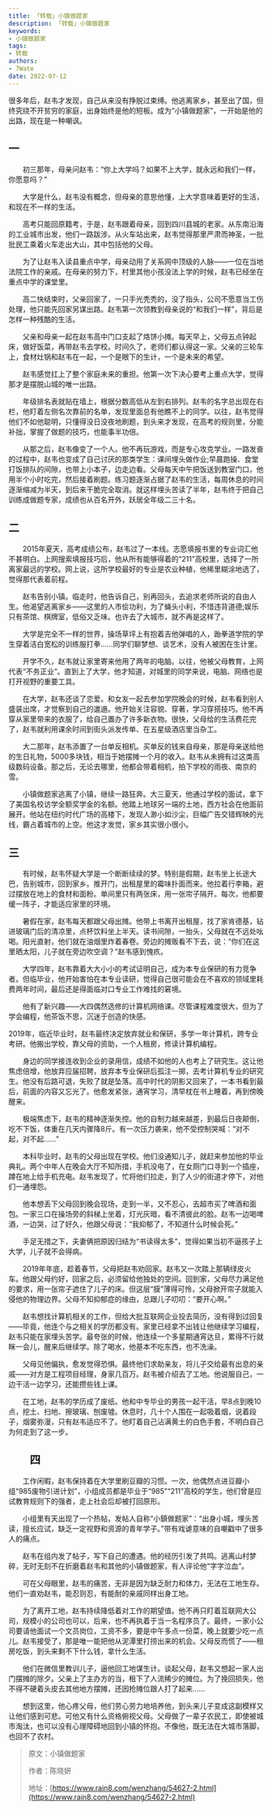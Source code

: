 ```yaml
---
title: 「转载」小镇做题家
description: 「转载」小镇做题家
keywords:
- 小镇做题家
tags: 
- 转载
authors:
- 7Wate
date: 2022-07-12
---
```


​  很多年后，赵韦才发现，自己从来没有挣脱过束缚。他逃离家乡，甚至出了国，但终究绕不开贫穷的家庭，出身始终是他的短板。成为“小镇做题家”，一开始是他的出路，现在是一种嘲讽。

## 一

　　初三那年，母亲问赵韦：“你上大学吗？如果不上大学，就永远和我们一样，你愿意吗？”

　　大学是什么，赵韦没有概念，但母亲的意思他懂，上大学意味着更好的生活，和现在不一样的生活。

　　高考只能回原籍考，于是，赵韦跟着母亲，回到四川县城的老家。从东南沿海的工业城市出发，他们一路跋涉。从火车站出来，赵韦觉得那里严肃而神圣，一批批民工乘着火车走出大山，其中包括他的父母。

　　为了让赵韦入读县重点中学，母亲动用了关系网中顶级的人脉——一位在当地法院工作的亲戚。在母亲的努力下，村里其他小孩没法上学的时候，赵韦已经坐在重点中学的课堂里。

　　高二快结束时，父亲回家了，一只手光秃秃的，没了指头，公司不愿意当工伤处理，他只能先回家另谋出路。赵韦第一次领教到母亲说的“和我们一样”，背后是怎样一种残酷的生活。

　　父亲和母亲一起在赵韦高中门口支起了烙饼小摊。每天早上，父母五点钟起床，做好饭菜，再带赵韦去学校。时间久了，老师们都认得这一家。父亲的三轮车上，食材灶锅和赵韦在一起，一个是眼下的生计，一个是未来的希望。

　　赵韦感觉扛上了整个家庭未来的重担。他第一次下决心要考上重点大学，觉得那才是摆脱山城的唯一出路。

　　年级排名表就贴在墙上，根据分数高低从左到右排列。赵韦的名字总出现在右栏，他盯着左侧名次靠前的名单，发现里面总有他瞧不上的同学。以往，赵韦觉得他们不如他聪明，只懂得没日没夜地刷题，到头来才发现，在高考的规则里，分能补拙，掌握了做题的技巧，也能事半功倍。

　　从那之后，赵韦像变了一个人。他不再玩游戏，而是专心攻克学业。一路发奋的过程中，赵韦也变成了自己讨厌的那类学生：课间埋头做作业;早晨跑操、食堂打饭排队的间隙，也带上小本子，边走边看。父母每天中午把饭送到教室门口，他用半个小时吃完，然后接着刷题。练习题逐渐占据了赵韦的生活，每周休息的时间逐渐缩减为半天，到后来干脆完全取消。就这样埋头苦读了半年，赵韦终于把自己训练成做题专家，成绩也从百名开外，跃居全年级二三十名。

## 二

　　2015年夏天，高考成绩公布，赵韦过了一本线。志愿填报书里的专业词汇他不甚明白。上网搜索填报技巧后，他从所有能够得着的“211”高校里，选择了一所离家最远的学校。网上说，这所学校最好的专业是农业种植，他稀里糊涂地选了，觉得那代表着前程。

　　赵韦告别小镇。临走时，他告诉自己，别再回头，去追求老师所说的自由人生。他渴望逃离家乡——这里的人市侩功利，为了蝇头小利，不惜违背道德;娱乐只有茶馆、棋牌室，低俗又乏味。也许去了大城市，就不再是这样了。

　　大学是完全不一样的世界，操场草坪上有抱着吉他弹唱的人，跆拳道学院的学生穿着洁白宽松的训练服打拳……同学们聊梦想、谈艺术，没有人被困在生计里。

　　开学不久，赵韦就让家里寄来他用了两年的电脑。以往，他被父母教育，上网代表“不务正业”。直到上了大学，他才知道，对城里的同学来说，电脑、网络也是打开视野的重要工具。

　　在大学，赵韦还谈了恋爱。和女友一起去参加学院晚会的时候，赵韦看到别人盛装出席，才觉察到自己的邋遢。他开始关注容貌、穿著，学习穿搭技巧。他不再穿从家里带来的衣服了，给自己置办了许多新衣物。很快，父母给的生活费花完了，赵韦就利用课余时间到街头派发传单、在五星级酒店里当杂工。

　　大二那年，赵韦添置了一台单反相机。买单反的钱来自母亲，那是母亲送给他的生日礼物，5000多块钱，相当于她摆摊一个月的收入。赵韦从未拥有过这类高级数码设备。那之后，无论去哪里，他都会带着相机，拍下学校的雨夜、南京的雪。

　　小镇做题家逃离了小镇，继续一路狂奔。大三夏天，他通过学校的面试，拿下了美国名校访学全额奖学金的名额。他踏上地球另一端的土地，西方社会在他面前展开。他站在纽约时代广场的高楼下，发现人渺小如沙尘，巨幅广告交错辉映的光线，霸占着城市的上空。他这才发觉，家乡其实很小很小。

## 三

　　有时候，赵韦怀疑大学是一个断断续续的梦。特别是假期，赵韦坐上长途大巴，告别城市，回到家乡。推开门，出租屋里的霉味扑面而来。他拉着行李箱，避过摆放在地上的食材和面粉。单间里只有两张床，用一张帘子隔开。每次，他都要缓一阵子，才能适应家里的环境。

　　暑假在家，赵韦每天都跟父母出摊。他带上书离开出租屋，找了家肯德基，钻进玻璃门后的清凉里，点杯饮料坐上半天。读书间隙，一抬头，父母就在不远处吆喝。阳光直射，他们就在油烟里炸着春卷。旁边的摊贩看不下去，说：“你们在这里晒太阳，儿子就在旁边吹空调？”赵韦感到愧疚。

　　大学四年，赵韦靠着大大小小的考试证明自己，成为本专业保研的有力竞争者。但临毕业，他开始害怕在本专业读研，觉得自己很可能会在不喜欢的领域里耗费两年时间，最后还是得面临对口专业工作难找的窘境。

　　他有了新兴趣——大四偶然选修的计算机网络课。尽管课程难度很大，但为了学会编程，他茶饭不思，沉迷于创造的快感。

​   2019年，临近毕业时，赵韦最终决定放弃就业和保研，多学一年计算机，跨专业考研。他搬出学校，靠父母的资助，一个人租房，修读计算机编程。

　　身边的同学接连收到企业的录用信，成绩不如他的人也考上了研究生。这让他焦虑倍增，他放弃应届招聘，放弃本专业保研后孤注一掷，去考计算机专业的研究生。他没有后路可退，失败了就是坠落。高中时代的阴影又回来了，一本书看到最后，前面的内容又忘光了。他愈发紧张，通宵学习，清早枕在书上睡着，再到傍晚醒来。

　　极端焦虑下，赵韦的精神逐渐失控。他的自制力越来越差，到最后日夜颠倒，吃不下饭，体重在几天内骤降8斤。有一次压力袭来，他不受控制哭喊：“对不起，对不起……”

　　本科毕业时，赵韦的父母出现在学校。他们没通知儿子，就赶来参加他的毕业典礼。两个中年人在晚会大厅不知所措，手机没电了，在女厕门口寻到一个插座，蹲在地上给手机充电。赵韦发现了，忙将他们拉走，到了人少的街道才停下，对他们一通埋怨。

　　他本想丢下父母回到晚会现场，走到一半，又不忍心，去超市买了啤酒和面包。一家三口在操场旁的斜梯上坐着，灯光灰暗，看不清彼此的脸。赵韦一边喝啤酒，一边哭，过了好久，他跟父母说：“我抑郁了，不知道什么时候会死。”

　　手足无措之下，夫妻俩把原因归结为“书读得太多”，觉得如果当初不逼孩子上大学，儿子就不会得病。

　　2019年年底，趁着春节，父母把赵韦劝回家。赵韦又一次踏上那辆绿皮火车。他跟父母约好，回家之后，必须留给他独处的空间。回到家，父母尽力满足他的要求，用一张帘子遮住了儿子的床。但这层“膜”薄得可怜，父母掀开帘子就能入侵他的物理边界。父母不知抑郁症的缘由，总跟儿子叨叨：“要开心啊。”

　　赵韦想找计算机相关的工作，但给大批互联网企业投去简历，没有得到过回复——毕竟，他连个与之相关的学历都没有。家里已经拿不出钱让他继续学习编程，赵韦只能在家埋头苦学。最夸张的时候，他连续一个多星期通宵达旦，累得不行就眯一会儿，醒来后继续学。除了喝水，他基本不吃东西，也不洗澡。

　　父母见他偏执，愈发觉得恐惧。最终他们求助亲友，将儿子交给最有出息的亲戚——对方是工程项目经理，身家几百万。赵韦被介绍去了工地。他说服自己，一边干活一边学习，还能攒些钱上课。

　　在工地，赵韦的学历成了废纸。他和中专毕业的男孩一起干活，早8点到晚10点，挖土、扫地、擦玻璃、刨废墟。休息时，几十个人围在一起吸着烟，说着段子，烟雾弥漫，只有赵韦适应不了。他盯着自己沾满黄土的白色手套，不明白自己为何走到了这一步。

## 　　四

　　工作闲暇，赵韦保持着在大学里刷豆瓣的习惯。一次，他偶然点进豆瓣小组“985废物引进计划”，小组成员都是毕业于“985”“211”高校的学生，他们曾是应试教育规则下的强者，走上社会后却被打回原形。

　　小组里有天出现了一个热帖，发帖人自称“小鎮做题家”：“出身小城，埋头苦读，擅长应试，缺乏一定视野和资源的青年学子。”带有戏谑意味的自嘲戳中了很多人的痛点。

　　赵韦在组内发了帖子，写下自己的遭遇。他的经历引发了共鸣。逃离山村梦碎，无时无刻不在折磨着赵韦和其他的小镇做题家，有人评论他“字字泣血”。

　　可在父母眼里，赵韦的痛苦，无非是因为缺乏耐力和体力，无法在工地生存。他们一直劝赵韦，能忍则忍，有能耐的亲戚同样出身工地。

　　为了离开工地，赵韦持续降低着对工作的期望值。他不再只盯着互联网大公司，规模小的公司也可以，后来，也不再执着于当一名程序员了。最终，一家小公司要请他面试一个文员岗位，工资不多，要是中午多点一份菜，晚上就要少吃一点儿。赵韦接受了，那是唯一能把他从泥潭里打捞出来的机会。父母反而慌了——租房吃饭，到头来剩不下什么钱，拿什么生活。

　　他们在微信里教训儿子，逼他回工地谋生计。谈起父母，赵韦又想起一家人出门摆摊的除夕。父亲上了主办方的当，租下了人流稀少的摊位。为了挽回损失，他不得不硬着头皮去其他地方摆摊，还因抢摊位跟人打了起来……

　　想到这里，他心疼父母，他们劳心劳力地培养他，到头来儿子变成这副模样又让他们感到可悲。可他又有什么资格俯视父母。父母做了一辈子农民工，即使被城市淘汰，也可以没有心理障碍地回到小镇的怀抱。不像他，既无法在大城市落脚，也回不了农村。

> 原文：小镇做题家
>
> 作者：陈晓妍
>
> 地址：[https://www.rain8.com/wenzhang/54627-2.html](https://www.rain8.com/wenzhang/54627-2.html)
